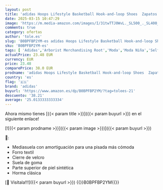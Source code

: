 ```yaml
---
layout: post
title: 'adidas Hoops Lifestyle Basketball Hook-and-loop Shoes  Zapatos Unisex niños  Cloud White Core Black Bright Red  30 EU'
date: 2025-03-15 10:47:29
image: 'https://m.media-amazon.com/images/I/31twTTJ0WvL._SL500_._SL400_.jpg'
comments: true
category: ofertas
author: 'tole.es'
slug: 'B0BPFBP2YM-es adidas Hoops Lifestyle Basketball Hook-and-loop Shoes...'
sku: 'B0BPFBP2YM-es'
tags: [ 'Adidas','Arborist Merchandising Root','Moda','Moda Niña','Self Service','Special Features Stores','Zapatillas casual para niña','Zapatillas deportivas y de moda para niñas','Zapatos de niña','adidas','c8538d25-3af9-48d3-aeff-5f3ce5572a36_0','c8538d25-3af9-48d3-aeff-5f3ce5572a36_1801','zapatos','🇪🇸', ]
actualPrice: 23.48 EUR
currency: EUR
price: 23.48
comparePrice: 38.0 EUR
prodname: 'adidas Hoops Lifestyle Basketball Hook-and-loop Shoes  Zapatos Unisex niños  Cloud White Core Black Bright Red  30 EU'
country: 'es'
flag: '🇪🇸'
brand: 'adidas'
buyurl: 'https://www.amazon.es/dp/B0BPFBP2YM/?tag=tolees-21'
descuento: '38.21'
average: '25.0133333333334'
---
```


Ahora mismo tienes [{{< param title >}}]({{< param buyurl >}}) en el siguiente enlace!

[![{{< param prodname >}}]({{< param image >}})]({{< param buyurl >}})

🔎:

- Mediasuela con amortiguación para una pisada más cómoda
- Forro textil
- Cierre de velcro
- Suela de goma
- Parte superior de piel sintética
- Horma clásica

[🛒 Visítala!!!]({{< param buyurl >}})
{{<world>}}B0BPFBP2YM{{</world>}}
